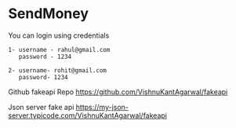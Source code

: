 # SendMoney

You can login using credentials

    1- username - rahul@gmail.com 
       password - 1234
    
    2- username- rohit@gmail.com
       password- 1234

Github fakeapi Repo
https://github.com/VishnuKantAgarwal/fakeapi

Json server fake api
https://my-json-server.typicode.com/VishnuKantAgarwal/fakeapi


    